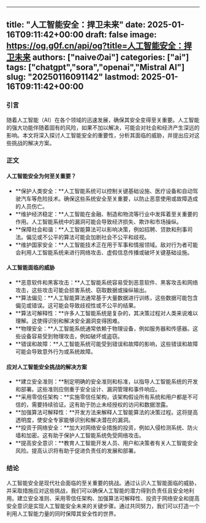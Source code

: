 
---
title: "人工智能安全：捍卫未来"
date: 2025-01-16T09:11:42+00:00
draft: false
image: https://og.g0f.cn/api/og?title=人工智能安全：捍卫未来
authors: ["naiveのai"]
categories: ["ai"]
tags: ["chatgpt","sora","openai","Mistral AI"]
slug: "20250116091142"
lastmod: 2025-01-16T09:11:42+00:00
---
### 引言

随着人工智能（AI）在各个领域的迅速发展，确保其安全变得至关重要。人工智能的强大功能伴随着固有的风险，如果不加以解决，可能会对社会和经济产生深远的影响。本文将深入探讨人工智能安全的重要性，分析其面临的威胁，并提出应对这些挑战的解决方案。

### 正文

#### 人工智能安全为何至关重要？

* **保护人类安全：**人工智能系统可以控制关键基础设施、医疗设备和自动驾驶汽车等危险技术。确保这些系统安全至关重要，以防止恶意使用或故障造成的人员伤亡。
* **维护经济稳定：**人工智能在金融、制造和物流等行业中发挥着至关重要的作用。人工智能系统中的漏洞可能会导致经济损失、欺诈和市场操纵。
* **保障社会和谐：**人工智能算法可以影响决策，例如招聘、贷款和刑事司法。偏见或不公平的算法可能会加剧社会不公平和歧视。
* **维护国家安全：**人工智能技术正在用于军事和情报领域。敌对行为者可能会利用人工智能系统来进行网络攻击、虚假信息传播或破坏关键基础设施。

#### 人工智能面临的威胁

* **恶意软件和黑客攻击：**人工智能系统容易受到恶意软件、黑客攻击和网络攻击，这些攻击可能会损害系统、窃取数据或操纵输出。
* **算法偏见：**人工智能算法通常基于大量数据进行训练，这些数据可能包含偏见或错误。这可能会导致歧视性或不公平的结果。
* **算法可解释性：**许多人工智能系统是复杂的，其决策过程对人类来说难以理解。这使得识别和解决安全漏洞变得困难。
* **物理安全：**人工智能系统通常依赖于物理设备，例如服务器和传感器。这些设备容易受到物理攻击，例如破坏或盗窃。
* **错误和故障：**人工智能系统可能受到错误和故障的影响，这些错误和故障可能会导致意外行为或系统故障。

#### 应对人工智能安全挑战的解决方案

* **建立安全准则：**制定明确的安全准则和标准，以指导人工智能系统的开发和部署。这些准则应侧重于安全设计、漏洞管理和事件响应。
* **采用零信任架构：**实施零信任架构，该架构假设所有系统和用户都是不可信的，需要持续验证。这有助于防止未经授权的访问和数据泄露。
* **加强算法可解释性：**开发方法来解释人工智能算法的决策过程。这将提高透明度，使安全专家能够识别和解决潜在的漏洞。
* **投资于网络安全：**加大对网络安全措施的投资，例如入侵检测系统、防火墙和加密。这有助于保护人工智能系统免受网络攻击。
* **提高安全意识：**教育人工智能开发人员、用户和决策者有关人工智能安全风险。提高认识将有助于促进负责任的发展和部署。

### 结论

人工智能安全是现代社会面临的至关重要的挑战。通过认识人工智能面临的威胁，并采取措施应对这些挑战，我们可以确保人工智能的潜力得到负责任且安全地利用。建立安全准则、采用零信任架构、加强算法可解释性、投资于网络安全和提高安全意识是实现人工智能安全未来的关键步骤。通过共同努力，我们可以打造一个利用人工智能力量的同时保障其安全性的世界。